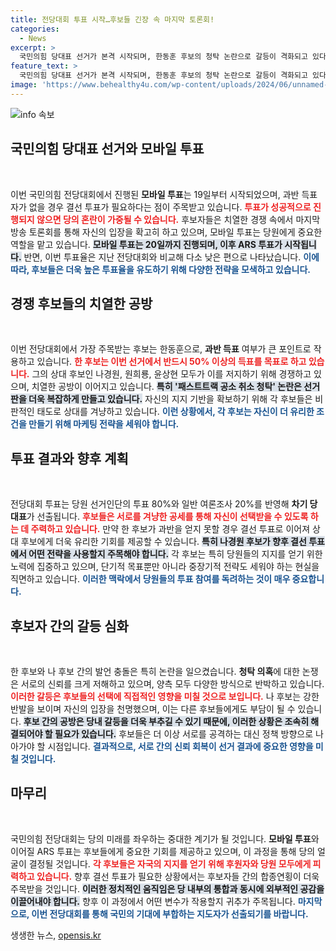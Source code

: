 ```yaml
---
title: 전당대회 투표 시작…후보들 긴장 속 마지막 토론회!
categories:
  - News
excerpt: >
  국민의힘 당대표 선거가 본격 시작되며, 한동훈 후보의 청탁 논란으로 갈등이 격화되고 있다. 첫 투표에서 과반 득표 여부가 변수가 될 이 선거에서, 나경원 후보는 강력 반발하며 대립의 불꽃이 타오르고 있다. 과연 누가 승리할 것인가?
feature_text: >
  국민의힘 당대표 선거가 본격 시작되며, 한동훈 후보의 청탁 논란으로 갈등이 격화되고 있다. 첫 투표에서 과반 득표 여부가 변수가 될 이 선거에서, 나경원 후보는 강력 반발하며 대립의 불꽃이 타오르고 있다. 과연 누가 승리할 것인가?
image: 'https://www.behealthy4u.com/wp-content/uploads/2024/06/unnamed-file.png'
---
```


<p><img src="https://www.behealthy4u.com/wp-content/uploads/2024/06/unnamed-file.png" alt="info 속보" /></p>

<h2 data-ke-size="size26">국민의힘 당대표 선거와 모바일 투표</h2>

<p data-ke-size="size16">&nbsp;</p>

<p>이번 국민의힘 전당대회에서 진행된 <b>모바일 투표</b>는 19일부터 시작되었으며, 과반 득표자가 없을 경우 결선 투표가 필요하다는 점이 주목받고 있습니다. <b><span style="color: #ee2323;">투표가 성공적으로 진행되지 않으면 당의 혼란이 가중될 수 있습니다.</span></b> 후보자들은 치열한 경쟁 속에서 마지막 방송 토론회를 통해 자신의 입장을 확고히 하고 있으며, 모바일 투표는 당원에게 중요한 역할을 맡고 있습니다. <b><span style="background-color: #21538527;">모바일 투표는 20일까지 진행되며, 이후 ARS 투표가 시작됩니다.</span></b> 반면, 이번 투표율은 지난 전당대회와 비교해 다소 낮은 편으로 나타났습니다. <b><span style="color: #1a5490;">이에 따라, 후보들은 더욱 높은 투표율을 유도하기 위해 다양한 전략을 모색하고 있습니다.</span></b></p>

<h2 data-ke-size="size26">경쟁 후보들의 치열한 공방</h2>

<p data-ke-size="size16">&nbsp;</p>

<p>이번 전당대회에서 가장 주목받는 후보는 한동훈으로, <b>과반 득표</b> 여부가 큰 포인트로 작용하고 있습니다. <b><span style="color: #ee2323;">한 후보는 이번 선거에서 반드시 50% 이상의 득표를 목표로 하고 있습니다.</span></b> 그의 상대 후보인 나경원, 원희룡, 윤상현 모두가 이를 저지하기 위해 경쟁하고 있으며, 치열한 공방이 이어지고 있습니다. <b><span style="background-color: #21538527;">특히 '패스트트랙 공소 취소 청탁' 논란은 선거판을 더욱 복잡하게 만들고 있습니다.</span></b> 자신의 지지 기반을 확보하기 위해 각 후보들은 비판적인 태도로 상대를 겨냥하고 있습니다. <b><span style="color: #1a5490;">이런 상황에서, 각 후보는 자신이 더 유리한 조건을 만들기 위해 마케팅 전략을 세워야 합니다.</span></b></p>

<h2 data-ke-size="size26">투표 결과와 향후 계획</h2>

<p data-ke-size="size16">&nbsp;</p>

<p>전당대회 투표는 당원 선거인단의 투표 80%와 일반 여론조사 20%를 반영해 <b>차기 당대표</b>가 선출됩니다. <b><span style="color: #ee2323;">후보들은 서로를 겨냥한 공세를 통해 자신이 선택받을 수 있도록 하는 데 주력하고 있습니다.</span></b> 만약 한 후보가 과반을 얻지 못할 경우 결선 투표로 이어져 상대 후보에게 더욱 유리한 기회를 제공할 수 있습니다. <b><span style="background-color: #21538527;">특히 나경원 후보가 향후 결선 투표에서 어떤 전략을 사용할지 주목해야 합니다.</span></b> 각 후보는 특히 당원들의 지지를 얻기 위한 노력에 집중하고 있으며, 단기적 목표뿐만 아니라 중장기적 전략도 세워야 하는 현실을 직면하고 있습니다. <b><span style="color: #1a5490;">이러한 맥락에서 당원들의 투표 참여를 독려하는 것이 매우 중요합니다.</span></b></p>

<h2 data-ke-size="size26">후보자 간의 갈등 심화</h2>

<p data-ke-size="size16">&nbsp;</p>

<p>한 후보와 나 후보 간의 발언 충돌은 특히 논란을 일으켰습니다. <b>청탁 의혹</b>에 대한 논쟁은 서로의 신뢰를 크게 저해하고 있으며, 양측 모두 다양한 방식으로 반박하고 있습니다. <b><span style="color: #ee2323;">이러한 갈등은 후보들의 선택에 직접적인 영향을 미칠 것으로 보입니다.</span></b> 나 후보는 강한 반발을 보이며 자신의 입장을 천명했으며, 이는 다른 후보들에게도 부담이 될 수 있습니다. <b><span style="background-color: #21538527;">후보 간의 공방은 당내 갈등을 더욱 부추길 수 있기 때문에, 이러한 상황은 조속히 해결되어야 할 필요가 있습니다.</span></b> 후보들은 더 이상 서로를 공격하는 대신 정책 방향으로 나아가야 할 시점입니다. <b><span style="color: #1a5490;">결과적으로, 서로 간의 신뢰 회복이 선거 결과에 중요한 영향을 미칠 것입니다.</span></b></p>

<h2 data-ke-size="size26">마무리</h2>

<p data-ke-size="size16">&nbsp;</p>

<p>국민의힘 전당대회는 당의 미래를 좌우하는 중대한 계기가 될 것입니다. <b>모바일 투표</b>와 이어질 ARS 투표는 후보들에게 중요한 기회를 제공하고 있으며, 이 과정을 통해 당의 얼굴이 결정될 것입니다. <b><span style="color: #ee2323;">각 후보들은 자국의 지지를 얻기 위해 후원자와 당원 모두에게 피력하고 있습니다.</span></b> 향후 결선 투표가 필요한 상황에서는 후보자들 간의 합종연횡이 더욱 주목받을 것입니다. <b><span style="background-color: #21538527;">이러한 정치적인 움직임은 당 내부의 통합과 동시에 외부적인 공감을 이끌어내야 합니다.</span></b> 향후 이 과정에서 어떤 변수가 작용할지 귀추가 주목됩니다. <b><span style="color: #1a5490;">마지막으로, 이번 전당대회를 통해 국민의 기대에 부합하는 지도자가 선출되기를 바랍니다.</span></b></p>
생생한 뉴스, <a href="https://opensis.kr" rel="dofollow">opensis.kr</a>


